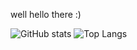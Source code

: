 well hello there :)

![GitHub stats](https://github-readme-stats.vercel.app/api?username=acetheking987&theme=transparent&hide_border=true&title_color=5cdd8b&text_color=b1b8c0&icon_color=5cdd8b&text_bold=true)
![Top Langs](https://github-readme-stats.vercel.app/api/top-langs/?username=acetheking987&theme=transparent&hide_border=true&title_color=5cdd8b&text_color=b1b8c0&icon_color=5cdd8b&text_bold=true)
